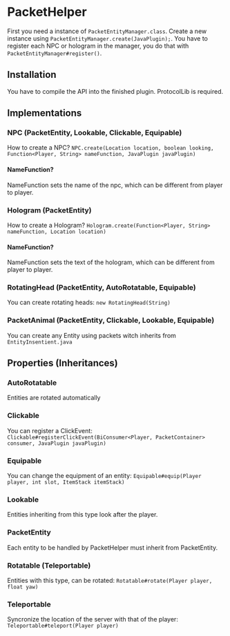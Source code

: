 # PacketHelper
First you need a instance of `PacketEntityManager.class`.
Create a new instance using `PacketEntityManager.create(JavaPlugin);`.
You have to register each NPC or hologram in the manager, you do that with `PacketEntityManager#register()`.

## Installation
You have to compile the API into the finished plugin. ProtocolLib is required.

## Implementations

### NPC (PacketEntity, Lookable, Clickable, Equipable)
How to create a NPC?
`NPC.create(Location location, boolean looking, Function<Player, String> nameFunction, JavaPlugin javaPlugin)`

#### NameFunction?
NameFunction sets the name of the npc, which can be different from player to player.

### Hologram (PacketEntity)
How to create a Hologram?
`Hologram.create(Function<Player, String> nameFunction, Location location)`

#### NameFunction?
NameFunction sets the text of the hologram, which can be different from player to player.

### RotatingHead (PacketEntity, AutoRotatable, Equipable)
You can create rotating heads: `new RotatingHead(String)`

### PacketAnimal (PacketEntity, Clickable, Lookable, Equipable)
You can create any Entity using packets witch inherits from `EntityInsentient.java`

## Properties (Inheritances)

### AutoRotatable
Entities are rotated automatically

### Clickable
You can register a ClickEvent: `Clickable#registerClickEvent(BiConsumer<Player, PacketContainer> consumer, JavaPlugin javaPlugin)`

### Equipable
You can change the equipment of an entity: `Equipable#equip(Player player, int slot, ItemStack itemStack)`

### Lookable
Entities inheriting from this type look after the player.

### PacketEntity
Each entity to be handled by PacketHelper must inherit from PacketEntity.

### Rotatable (Teleportable)
Entities with this type, can be rotated: `Rotatable#rotate(Player player, float yaw)`

### Teleportable
Syncronize the location of the server with that of the player: `Teleportable#teleport(Player player)` 